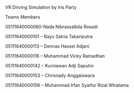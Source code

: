 VR Driving Simulation by Iris Party


Teams Members

05111640000060-Nada Nibrassalbila Rosadi

05111640000101 – Bayu Satria Takariputra

05111640000113 – Dennas Hassel Adjani

05111640000116 – Muhammad Vicky Ramadhan

05111640000142 – Kurniawan Adji Saputro

05111640000153 – Chrisnady Anggaiswara

05111640000156 – Muhammad Irfan Syaifur Rizal WIratama

